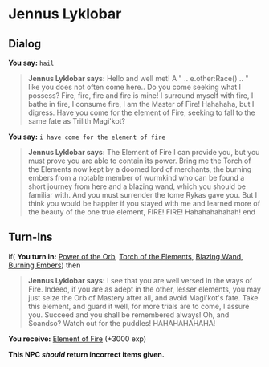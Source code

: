 # Jennus Lyklobar
## Dialog

**You say:** `hail`



>**Jennus Lyklobar says:** Hello and well met! A " .. e.other:Race() .. " like you does not often come here.. Do you come seeking what I possess? Fire, fire, fire and fire is mine! I surround myself with fire, I bathe in fire, I consume fire, I am the Master of Fire! Hahahaha, but I digress. Have you come for the element of Fire, seeking to fall to the same fate as Trilith Magi'kot?

**You say:** `i have come for the element of fire`



>**Jennus Lyklobar says:** The Element of Fire I can provide you, but you must prove you are able to contain its power. Bring me the Torch of the Elements now kept by a doomed lord of merchants, the burning embers from a notable member of wurmkind who can be found a short journey from here and a blazing wand, which you should be familiar with. And you must surrender the tome Rykas gave you. But I think you would be happier if you stayed with me and learned more of the beauty of the one true element, FIRE! FIRE! Hahahahahahah!
end

## Turn-Ins



if( **You turn in:** [Power of the Orb](/item/18958), [Torch of the Elements](/item/28007), [Blazing Wand](/item/10376), [Burning Embers](/item/28008)) then


>**Jennus Lyklobar says:** I see that you are well versed in the ways of Fire. Indeed, if you are as adept in the other, lesser elements, you may just seize the Orb of Mastery after all, and avoid Magi'kot's fate. Take this element, and guard it well, for more trials are to come, I assure you. Succeed and you shall be remembered always! Oh, and Soandso? Watch out for the puddles! HAHAHAHAHAHA!


 **You receive:**  [Element of Fire](/item/28009) (+3000 exp)

**This NPC *should* return incorrect items given.**





